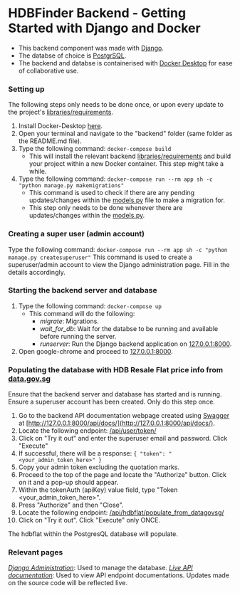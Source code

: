 # HDBFinder Backend - Getting Started with Django and Docker

- This backend component was made with [Django](https://www.djangoproject.com/).
- The databse of choice is [PostgrSQL](https://www.postgresql.org/).
- The backend and databse is containerised with [Docker Desktop](https://docs.docker.com/desktop/) for ease of collaborative use.

### Setting up
The following steps only needs to be done once, or upon every update to the project's [libraries/requirements](https://github.com/Realker/SC2006-Project/blob/main/backend-update/requirements.txt).

1. Install Docker-Desktop [here](https://www.docker.com/products/docker-desktop/).
2. Open your terminal and navigate to the "backend" folder (same folder as the README.md file).
3. Type the following command:
    `docker-compose build`
    - This will install the relevant backend [libraries/requirements](https://github.com/Realker/SC2006-Project/blob/main/backend-update/requirements.txt) and build your project within a new Docker container. This step might take a while.
4. Type the following command:
    `docker-compose run --rm app sh -c "python manage.py makemigrations"`
    - This command is used to check if there are any pending updates/changes within the [models.py](https://github.com/Realker/SC2006-Project/blob/main/backend-update/app/core/models.py) file to make a migration for.
    - This step only needs to be done whenever there are updates/changes within the [models.py](https://github.com/Realker/SC2006-Project/blob/main/backend-update/app/core/models.py).

### Creating a super user (admin account)
Type the following command:
    `docker-compose run --rm app sh -c "python manage.py createsuperuser"`
    This command is used to create a superuser/admin account to view the Django administration page. Fill in the details accordingly.

### Starting the backend server and database
1. Type the following command:
    `docker-compose up`
    - This command will do the following:
        - *migrate*: Migrations.
        - *wait_for_db*: Wait for the databse to be running and available before running the server.
        - *runserver*: Run the Django backend application on [127.0.0.1:8000](127.0.0.1:8000).
2. Open google-chrome and proceed to [127.0.0.1:8000](127.0.0.1:8000).

### Populating the database with HDB Resale Flat price info from [data.gov.sg](https://data.gov.sg/dataset/resale-flat-prices)
Ensure that the backend server and database has started and is running. Ensure a superuser account has been created. Only do this step once.

1. Go to the backend API documentation webpage created using [Swagger](https://swagger.io/) at [http://127.0.0.1:8000/api/docs/](http://127.0.0.1:8000/api/docs/).
2. Locate the following endpoint: [/api/user/token/](http://127.0.0.1:8000/api/docs/#/user/user_token_create)
3. Click on "Try it out" and enter the superuser email and password. Click "Execute"
4. If successful, there will be a response:
`{ "token": "<your_admin_token_here>" }`
5. Copy your admin token excluding the quotation marks.
6. Proceed to the top of the page and locate the "Authorize" button. Click on it and a pop-up should appear.
7. Within the tokenAuth (apiKey) value field, type "Token <your_admin_token_here>".
8. Press "Authorize" and then "Close".
9. Locate the following endpoint: [/api/hdbflat/populate_from_datagovsg/](http://127.0.0.1:8000/api/docs/#/hdbflat/hdbflat_populate_from_datagovsg_retrieve)
10. Click on "Try it out". Click "Execute" only ONCE.

The hdbflat within the PostgresQL database will populate.

### Relevant pages
[*Django Administration*](http://127.0.0.1:8000/admin/): Used to manage the database.
[*Live API documentation*](http://127.0.0.1:8000/api/docs/): Used to view API endpoint documentations. Updates made on the source code will be reflected live.
